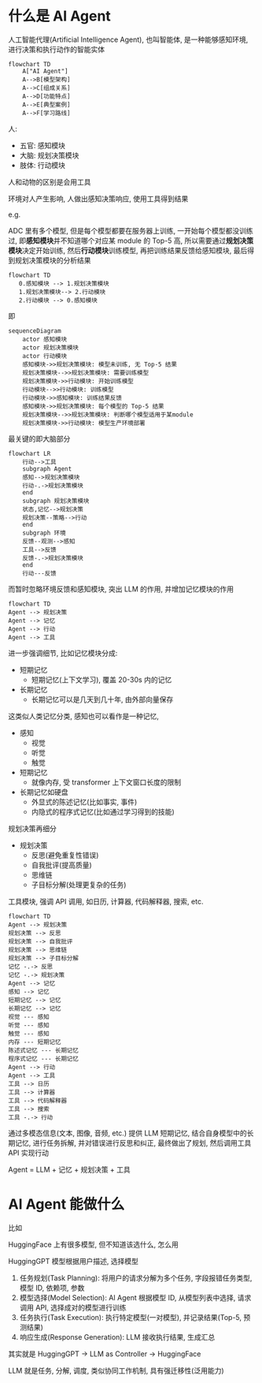 # 什么是 AI Agent

人工智能代理(Artificial Intelligence Agent), 也叫智能体, 是一种能够感知环境, 进行决策和执行动作的智能实体

```mermaid
flowchart TD
    A["AI Agent"]
    A-->B[模型架构]
    A-->C[组成关系]
    A-->D[功能特点]
    A-->E[典型案例]
    A-->F[学习路线]
```

人:

-   五官: 感知模块
-   大脑: 规划决策模块
-   肢体: 行动模块

人和动物的区别是会用工具

环境对人产生影响, 人做出感知决策响应, 使用工具得到结果

e.g.

ADC 里有多个模型, 但是每个模型都要在服务器上训练, 一开始每个模型都没训练过, 即**感知模块**并不知道哪个对应某 module 的 Top-5 高, 所以需要通过**规划决策模块**决定开始训练, 然后**行动模块**训练模型, 再把训练结果反馈给感知模块, 最后得到规划决策模块的分析结果

```mermaid
flowchart TD
   0.感知模块 --> 1.规划决策模块
   1.规划决策模块--> 2.行动模块
   2.行动模块 --> 0.感知模块
```

即

```mermaid
sequenceDiagram
    actor 感知模块
    actor 规划决策模块
    actor 行动模块
    感知模块->>规划决策模块: 模型未训练, 无 Top-5 结果
    规划决策模块-->>规划决策模块: 需要训练模型
    规划决策模块->>行动模块: 开始训练模型
    行动模块-->>行动模块: 训练模型
    行动模块->>感知模块: 训练结果反馈
    感知模块->>规划决策模块: 每个模型的 Top-5 结果
    规划决策模块-->>规划决策模块: 判断哪个模型适用于某module
    规划决策模块->>行动模块: 模型生产环境部署
```

最关键的即大脑部分

```mermaid
flowchart LR
    行动-->工具
    subgraph Agent
    感知-->规划决策模块
    行动-.->规划决策模块
    end
    subgraph 规划决策模块
    状态,记忆-->规划决策
    规划决策--策略-->行动
    end
    subgraph 环境
    反馈--观测-->感知
    工具-->反馈
    反馈-.->规划决策模块
    end
    行动---反馈
```

而暂时忽略环境反馈和感知模块, 突出 LLM 的作用, 并增加记忆模块的作用

```mermaid
flowchart TD
Agent --> 规划决策
Agent --> 记忆
Agent --> 行动
Agent --> 工具
```

进一步强调细节, 比如记忆模块分成:

-   短期记忆
    -   短期记忆(上下文学习), 覆盖 20-30s 内的记忆
-   长期记忆
    -   长期记忆可以是几天到几十年, 由外部向量保存

这类似人类记忆分类, 感知也可以看作是一种记忆,

-   感知
    -   视觉
    -   听觉
    -   触觉
-   短期记忆
    -   就像内存, 受 transformer 上下文窗口长度的限制
-   长期记忆如硬盘
    -   外显式的陈述记忆(比如事实, 事件)
    -   内隐式的程序式记忆(比如通过学习得到的技能)

规划决策再细分

-   规划决策
    -   反思(避免重复性错误)
    -   自我批评(提高质量)
    -   思维链
    -   子目标分解(处理更复杂的任务)

工具模块, 强调 API 调用, 如日历, 计算器, 代码解释器, 搜索, etc.

```mermaid
flowchart TD
Agent --> 规划决策
规划决策 --> 反思
规划决策 --> 自我批评
规划决策 --> 思维链
规划决策 --> 子目标分解
记忆 -.-> 反思
记忆 -.-> 规划决策
Agent --> 记忆
感知 --> 记忆
短期记忆 --> 记忆
长期记忆 --> 记忆
视觉 --- 感知
听觉 --- 感知
触觉 --- 感知
内存 --- 短期记忆
陈述式记忆 --- 长期记忆
程序式记忆 --- 长期记忆
Agent --> 行动
Agent --> 工具
工具 --> 日历
工具 --> 计算器
工具 --> 代码解释器
工具 --> 搜索
工具 -.-> 行动
```

通过多模态信息(文本, 图像, 音频, etc.) 提供 LLM 短期记忆, 结合自身模型中的长期记忆, 进行任务拆解, 并对错误进行反思和纠正, 最终做出了规划, 然后调用工具 API 实现行动

Agent = LLM + 记忆 + 规划决策 + 工具

# AI Agent 能做什么

比如

HuggingFace 上有很多模型, 但不知道该选什么, 怎么用

HuggingGPT 模型根据用户描述, 选择模型

1. 任务规划(Task Planning): 将用户的请求分解为多个任务, 字段报错任务类型, 模型 ID, 依赖项, 参数
2. 模型选择(Model Selection): AI Agent 根据模型 ID, 从模型列表中选择, 请求调用 API, 选择成对的模型进行训练
3. 任务执行(Task Execution): 执行特定模型(一对模型), 并记录结果(Top-5, 预测结果)
4. 响应生成(Response Generation): LLM 接收执行结果, 生成汇总

其实就是 HuggingGPT -> LLM as Controller -> HuggingFace

LLM 就是任务, 分解, 调度, 类似协同工作机制, 具有强迁移性(泛用能力)
